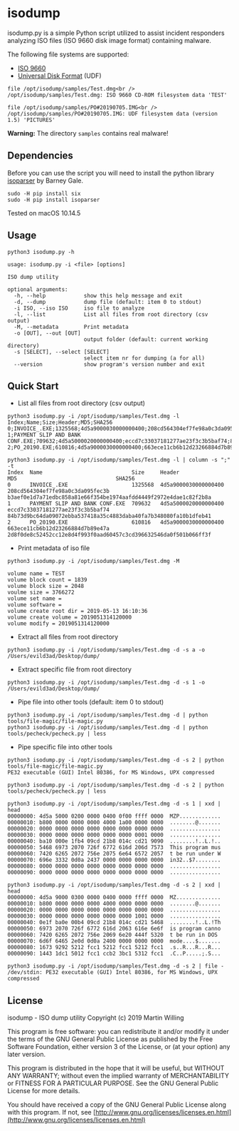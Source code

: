 # isodump

isodump.py is a simple Python script utilized to assist incident responders analyzing ISO files (ISO 9660 disk image format) containing malware.

The following file systems are supported:

* [ISO 9660](https://en.wikipedia.org/wiki/ISO_9660)
* [Universal Disk Format](https://en.wikipedia.org/wiki/Universal_Disk_Format) (UDF)

```
file /opt/isodump/samples/Test.dmg<br />
/opt/isodump/samples/Test.dmg: ISO 9660 CD-ROM filesystem data 'TEST'

file /opt/isodump/samples/PO#20190705.IMG<br />
/opt/isodump/samples/PO#20190705.IMG: UDF filesystem data (version 1.5) 'PICTURES'
```
**Warning:** The directory `samples` contains real malware!

## Dependencies

Before you can use the script you will need to install the python library [isoparser](https://github.com/barneygale/isoparser) by Barney Gale.

```
sudo -H pip install six
sudo -H pip install isoparser
```

Tested on macOS 10.14.5

## Usage
```
python3 isodump.py -h

usage: isodump.py -i <file> [options]

ISO dump utility

optional arguments:
  -h, --help            show this help message and exit
  -d, --dump            dump file (default: item 0 to stdout)
  -i ISO, --iso ISO     iso file to analyze
  -l, --list            List all files from root directory (csv output)
  -M, --metadata        Print metadata
  -o [OUT], --out [OUT]
                        output folder (default: current working directory)
  -s [SELECT], --select [SELECT]
                        select item nr for dumping (a for all)
  --version             show program's version number and exit
```

## Quick Start

* List all files from root directory (csv output)
```
python3 isodump.py -i /opt/isodump/samples/Test.dmg -l
Index;Name;Size;Header;MD5;SHA256
0;INVOICE_.EXE;1325568;4d5a9000030000000400;208cd564304ef7fe98a0c3da095fec3b;b3aef0e1d7a71edbc858a81e66f354be1974aafdd4449f2972e4dae1c82f2b8a
1;PAYMENT SLIP AND BANK CONF.EXE;709632;4d5a5000020000000400;eccd7c33037181277ae23f3c3b5baf74;84b73d9bc64da09072ebba537418a35c4883daba40fa7b348080fa10b1dfeb41
2;PO_20190.EXE;610816;4d5a9000030000000400;663ece11cb6b12d23266884d7b89e47a;2d8f0de8c52452cc12e8d4f993f0aad60457c3cd396632546da0f501b066ff3f

python3 isodump.py -i /opt/isodump/samples/Test.dmg -l | column -s ";" -t
Index  Name                            Size     Header                MD5                               SHA256
0      INVOICE_.EXE                    1325568  4d5a9000030000000400  208cd564304ef7fe98a0c3da095fec3b  b3aef0e1d7a71edbc858a81e66f354be1974aafdd4449f2972e4dae1c82f2b8a
1      PAYMENT SLIP AND BANK CONF.EXE  709632   4d5a5000020000000400  eccd7c33037181277ae23f3c3b5baf74  84b73d9bc64da09072ebba537418a35c4883daba40fa7b348080fa10b1dfeb41
2      PO_20190.EXE                    610816   4d5a9000030000000400  663ece11cb6b12d23266884d7b89e47a  2d8f0de8c52452cc12e8d4f993f0aad60457c3cd396632546da0f501b066ff3f
```

* Print metadata of iso file

```
python3 isodump.py -i /opt/isodump/samples/Test.dmg -M

volume name = TEST
volume block count = 1839
volume block size = 2048
voulme size = 3766272
volume set name = 
volume software = 
volume create root dir = 2019-05-13 16:10:36
volume create volume = 2019051314120000
volume modify = 2019051314120000
```

* Extract all files from root directory
```
python3 isodump.py -i /opt/isodump/samples/Test.dmg -d -s a -o /Users/evild3ad/Desktop/dump/
```

* Extract specific file from root directory

```
python3 isodump.py -i /opt/isodump/samples/Test.dmg -d -s 1 -o /Users/evild3ad/Desktop/dump/

```
* Pipe file into other tools (default: item 0 to stdout)

```
python3 isodump.py -i /opt/isodump/samples/Test.dmg -d | python tools/file-magic/file-magic.py
python3 isodump.py -i /opt/isodump/samples/Test.dmg -d | python tools/pecheck/pecheck.py | less
```

* Pipe specific file into other tools

```
python3 isodump.py -i /opt/isodump/samples/Test.dmg -d -s 2 | python tools/file-magic/file-magic.py
PE32 executable (GUI) Intel 80386, for MS Windows, UPX compressed

python3 isodump.py -i /opt/isodump/samples/Test.dmg -d -s 2 | python tools/pecheck/pecheck.py | less

python3 isodump.py -i /opt/isodump/samples/Test.dmg -d -s 1 | xxd | head
00000000: 4d5a 5000 0200 0000 0400 0f00 ffff 0000  MZP.............
00000010: b800 0000 0000 0000 4000 1a00 0000 0000  ........@.......
00000020: 0000 0000 0000 0000 0000 0000 0000 0000  ................
00000030: 0000 0000 0000 0000 0000 0000 0001 0000  ................
00000040: ba10 000e 1fb4 09cd 21b8 014c cd21 9090  ........!..L.!..
00000050: 5468 6973 2070 726f 6772 616d 206d 7573  This program mus
00000060: 7420 6265 2072 756e 2075 6e64 6572 2057  t be run under W
00000070: 696e 3332 0d0a 2437 0000 0000 0000 0000  in32..$7........
00000080: 0000 0000 0000 0000 0000 0000 0000 0000  ................
00000090: 0000 0000 0000 0000 0000 0000 0000 0000  ................

python3 isodump.py -i /opt/isodump/samples/Test.dmg -d -s 2 | xxd | head
00000000: 4d5a 9000 0300 0000 0400 0000 ffff 0000  MZ..............
00000010: b800 0000 0000 0000 4000 0000 0000 0000  ........@.......
00000020: 0000 0000 0000 0000 0000 0000 0000 0000  ................
00000030: 0000 0000 0000 0000 0000 0000 1001 0000  ................
00000040: 0e1f ba0e 00b4 09cd 21b8 014c cd21 5468  ........!..L.!Th
00000050: 6973 2070 726f 6772 616d 2063 616e 6e6f  is program canno
00000060: 7420 6265 2072 756e 2069 6e20 444f 5320  t be run in DOS 
00000070: 6d6f 6465 2e0d 0d0a 2400 0000 0000 0000  mode....$.......
00000080: 1673 9292 5212 fcc1 5212 fcc1 5212 fcc1  .s..R...R...R...
00000090: 1443 1dc1 5012 fcc1 ccb2 3bc1 5312 fcc1  .C..P.....;.S...

python3 isodump.py -i /opt/isodump/samples/Test.dmg -d -s 2 | file -
/dev/stdin: PE32 executable (GUI) Intel 80386, for MS Windows, UPX compressed
```

## License
isodump - ISO dump utility Copyright (c) 2019 Martin Willing

This program is free software: you can redistribute it and/or modify it under the terms of the GNU General Public License as published by the Free Software Foundation, either version 3 of the License, or (at your option) any later version.

This program is distributed in the hope that it will be useful, but WITHOUT ANY WARRANTY; without even the implied warranty of MERCHANTABILITY or FITNESS FOR A PARTICULAR PURPOSE. See the GNU General Public License for more details.

You should have received a copy of the GNU General Public License along with this program. If not, see [http://www.gnu.org/licenses/licenses.en.html](http://www.gnu.org/licenses/licenses.en.html)
